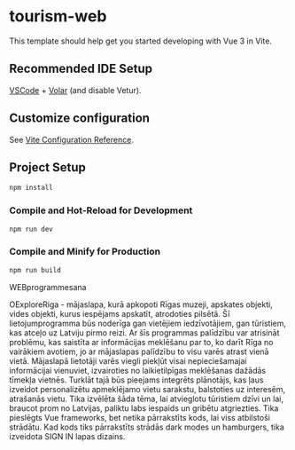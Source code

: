# tourism-web

This template should help get you started developing with Vue 3 in Vite.

## Recommended IDE Setup

[VSCode](https://code.visualstudio.com/) + [Volar](https://marketplace.visualstudio.com/items?itemName=Vue.volar) (and disable Vetur).

## Customize configuration

See [Vite Configuration Reference](https://vite.dev/config/).

## Project Setup

```sh
npm install
```

### Compile and Hot-Reload for Development

```sh
npm run dev
```

### Compile and Minify for Production

```sh
npm run build
```
WEBprogrammesana


OExploreRiga - mājaslapa, kurā apkopoti Rīgas muzeji, apskates objekti, vides objekti, kurus iespējams apskatīt, atrodoties pilsētā.  Šī lietojumprogramma būs noderīga gan vietējiem iedzīvotājiem, gan tūristiem, kas atceļo uz Latviju pirmo reizi. Ar šīs programmas palīdzību var atrisināt problēmu, kas saistīta ar informācijas meklēšanu par to, ko darīt Rīga no vairākiem avotiem, jo ar mājaslapas palīdzību to visu varēs atrast vienā vietā. Mājaslapā lietotāji varēs viegli piekļūt visai nepieciešamajai informācijai vienuviet, izvairoties no laikietilpīgas meklēšanas dažādās tīmekļa vietnēs. Turklāt tajā būs pieejams integrēts plānotājs, kas ļaus izveidot personalizētu apmeklējamo vietu sarakstu, balstoties uz interesēm, atrašanās vietu. Tika izvēlēta šāda tēma, lai atvieglotu tūristiem dzīvi un lai, braucot prom no Latvijas, paliktu labs iespaids un gribētu atgriezties. Tika pieslēgts Vue frameworks, bet netika pārrakstīts kods, lai viss atbilstoši strādātu. Kad kods tiks pārrakstīts strādās dark modes un hamburgers, tika izveidota SIGN IN  lapas dizains.
